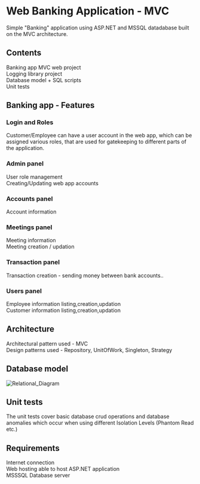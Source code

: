 # Web Banking Application - MVC
Simple "Banking" application using ASP.NET and MSSQL datadabase built on the MVC architecture.

## Contents
Banking app MVC web project <br>
Logging library project <br>
Database model + SQL scripts <br>
Unit tests <br>

## Banking app - Features

### Login and Roles
Customer/Employee can have a user account in the web app, which can be assigned various roles, that are used for gatekeeping to different parts of the application.

### Admin panel
User role management <br>
Creating/Updating web app accounts
### Accounts panel
Account information
### Meetings panel
Meeting information <br>
Meeting creation / updation
### Transaction panel 
Transaction creation - sending money between bank accounts..
### Users panel
Employee information listing,creation,updation <br>
Customer information listing,creation,updation


## Architecture
Architectural pattern used - MVC <br>
Design patterns used - Repository, UnitOfWork, Singleton, Strategy

## Database model


![Relational_Diagram](https://user-images.githubusercontent.com/84131825/233353052-ffee2985-78d4-45cd-b935-ecdca12ec465.png)

## Unit tests
The unit tests cover basic database crud operations and database anomalies which occur when using different Isolation Levels (Phantom Read etc.)


## Requirements
Internet connection <br>
Web hosting able to host ASP.NET application <br>
MSSSQL Database server <br>
